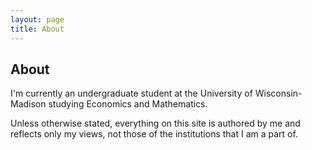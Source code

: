 ```yaml
---
layout: page
title: About
---
```


## About

I'm currently an undergraduate student at the University of Wisconsin-Madison studying Economics and Mathematics.

Unless otherwise stated, everything on this site is authored by me and reflects only my views, not those of the institutions that I am a part of.

